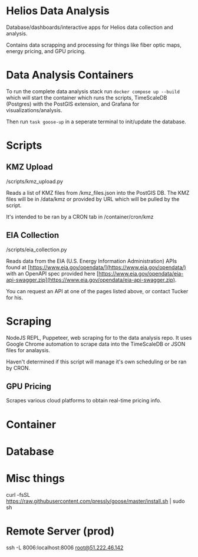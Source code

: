 # Helios Data Analysis
Database/dashboards/interactive apps for Helios data collection and analysis.

Contains data scrapping and processing for things like fiber optic maps, energy pricing, and GPU pricing.



# Data Analysis Containers
To run the complete data analysis stack run `docker compose up --build` which will start the container which runs the scripts, TimeScaleDB (Postgres) with the PostGIS extension, and Grafana for visualizations/analysis.

Then run `task goose-up` in a seperate terminal to init/update the database. 



# Scripts

## KMZ Upload
/scripts/kmz_upload.py

Reads a list of KMZ files from /kmz_files.json into the PostGIS DB. The KMZ files will be in /data/kmz or provided by URL which will be pulled by the script.

It's intended to be ran by a CRON tab in /container/cron/kmz

## EIA Collection
/scripts/eia_collection.py

Reads data from the EIA (U.S. Energy Information Administration) APIs found at [https://www.eia.gov/opendata/](https://www.eia.gov/opendata/) with an OpenAPI spec provided here [https://www.eia.gov/opendata/eia-api-swagger.zip](https://www.eia.gov/opendata/eia-api-swagger.zip).

You can request an API at one of the pages listed above, or contact Tucker for his.

# Scraping
NodeJS REPL, Puppeteer, web scraping for to the data analysis repo. It uses Google Chrome automation to scrape data into the TimeScaleDB or JSON files for analaysis.

Haven't determined if this script will manage it's own scheduling or be ran by CRON.

## GPU Pricing
Scrapes various cloud platforms to obtain real-time pricing info.



# Container



# Database



# Misc things

curl -fsSL https://raw.githubusercontent.com/pressly/goose/master/install.sh | sudo sh



# Remote Server (prod)
ssh -L 8006:localhost:8006 root@51.222.46.142
